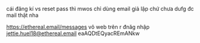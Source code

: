 cái đăng kí vs reset pass thì mwos chỉ dùng email giả lập chứ chưa dufg đc mail thật nha 

https://ethereal.email/messages
vô web trên r đnăg nhập 
jettie.huel18@ethereal.email
eaAQDtEQyacREmANkw
